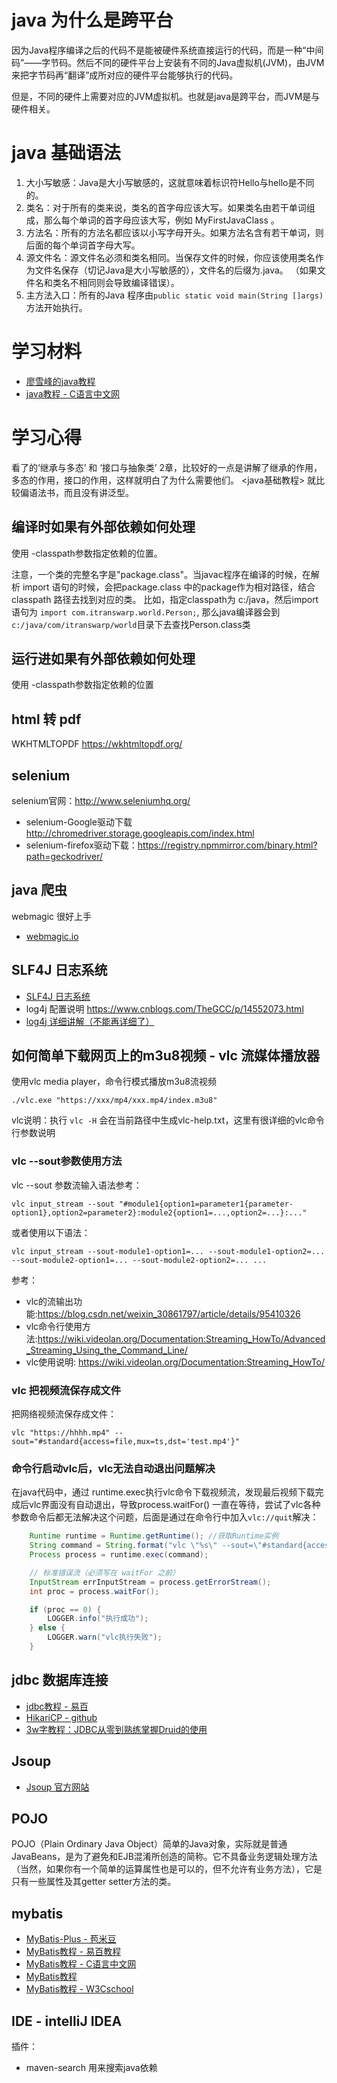 
# java 为什么是跨平台

因为Java程序编译之后的代码不是能被硬件系统直接运行的代码，而是一种“中间码”——字节码。然后不同的硬件平台上安装有不同的Java虚拟机(JVM)，由JVM来把字节码再“翻译”成所对应的硬件平台能够执行的代码。

但是，不同的硬件上需要对应的JVM虚拟机。也就是java是跨平台，而JVM是与硬件相关。

# java 基础语法

1. 大小写敏感：Java是大小写敏感的，这就意味着标识符Hello与hello是不同的。
1. 类名：对于所有的类来说，类名的首字母应该大写。如果类名由若干单词组成，那么每个单词的首字母应该大写，例如 MyFirstJavaClass 。
1. 方法名：所有的方法名都应该以小写字母开头。如果方法名含有若干单词，则后面的每个单词首字母大写。
1. 源文件名：源文件名必须和类名相同。当保存文件的时候，你应该使用类名作为文件名保存（切记Java是大小写敏感的），文件名的后缀为.java。 （如果文件名和类名不相同则会导致编译错误）。
1. 主方法入口：所有的Java 程序由`public static void main(String []args)`方法开始执行。

# 学习材料

-   [廖雪峰的java教程](https://www.liaoxuefeng.com/wiki/1252599548343744)
-   [java教程 - C语言中文网](http://c.biancheng.net/java/)

# 学习心得
看了<head firt java>的‘继承与多态’ 和 ‘接口与抽象类’ 2章，比较好的一点是讲解了继承的作用，多态的作用，接口的作用，这样就明白了为什么需要他们。
<java基础教程> 就比较偏语法书，而且没有讲泛型。


## 编译时如果有外部依赖如何处理

使用 -classpath参数指定依赖的位置。

注意，一个类的完整名字是"package.class"。当javac程序在编译的时候，在解析 import 语句的时候，会把package.class 中的package作为相对路径，结合 classpath 路径去找到对应的类。
比如，指定classpath为 c:/java，然后import语句为 `import com.itranswarp.world.Person;`, 那么java编译器会到 `c:/java/com/itranswarp/world`目录下去查找Person.class类

## 运行进如果有外部依赖如何处理

使用 -classpath参数指定依赖的位置

## html 转 pdf

WKHTMLTOPDF  https://wkhtmltopdf.org/

## selenium

selenium官网：http://www.seleniumhq.org/

- selenium-Google驱动下载 http://chromedriver.storage.googleapis.com/index.html
- selenium-firefox驱动下载：https://registry.npmmirror.com/binary.html?path=geckodriver/


## java 爬虫
webmagic 很好上手
- [webmagic.io](http://webmagic.io/docs/zh/)

## SLF4J 日志系统

- [SLF4J 日志系统](http://www.51gjie.com/javaweb/1123.html)
- log4j 配置说明 https://www.cnblogs.com/TheGCC/p/14552073.html
- [log4j 详细讲解（不能再详细了）](https://blog.csdn.net/u012422446/article/details/51199724)

## 如何简单下载网页上的m3u8视频 - vlc 流媒体播放器

使用vlc media player，命令行模式播放m3u8流视频
```shell
./vlc.exe "https://xxx/mp4/xxx.mp4/index.m3u8"
```

vlc说明：执行 `vlc -H` 会在当前路径中生成vlc-help.txt，这里有很详细的vlc命令行参数说明

### vlc --sout参数使用方法

vlc --sout 参数流输入语法参考：
```
vlc input_stream --sout "#module1{option1=parameter1{parameter-option1},option2=parameter2}:module2{option1=...,option2=...}:..."
```
或者使用以下语法：
```
vlc input_stream --sout-module1-option1=... --sout-module1-option2=... --sout-module2-option1=... --sout-module2-option2=... ...
```


参考：
- vlc的流输出功能:https://blog.csdn.net/weixin_30861797/article/details/95410326
- vlc命令行使用方法:https://wiki.videolan.org/Documentation:Streaming_HowTo/Advanced_Streaming_Using_the_Command_Line/
- vlc使用说明: https://wiki.videolan.org/Documentation:Streaming_HowTo/

### vlc 把视频流保存成文件

把网络视频流保存成文件：
```
vlc "https://hhhh.mp4" --sout="#standard{access=file,mux=ts,dst='test.mp4'}"
```

### 命令行启动vlc后，vlc无法自动退出问题解决
在java代码中，通过 runtime.exec执行vlc命令下载视频流，发现最后视频下载完成后vlc界面没有自动退出，导致process.waitFor() 一直在等待，尝试了vlc各种参数命令后都无法解决这个问题，后面是通过在命令行中加入`vlc://quit`解决：
```java
    Runtime runtime = Runtime.getRuntime(); //获取Runtime实例
    String command = String.format("vlc \"%s\" --sout=\"#standard{access=file,mux=ts,dst='%s'}\" vlc://quit", video_src, video_output);
    Process process = runtime.exec(command);

    // 标准错误流（必须写在 waitFor 之前）
    InputStream errInputStream = process.getErrorStream();
    int proc = process.waitFor();

    if (proc == 0) {
        LOGGER.info("执行成功");
    } else {
        LOGGER.warn("vlc执行失败");
    }
```



## jdbc 数据库连接

- [jdbc教程 - 易百](https://www.yiibai.com/jdbc/)
- [HikariCP - github](https://github.com/brettwooldridge/HikariCP)
- [3w字教程：JDBC从零到熟练掌握Druid的使用](https://zhuanlan.zhihu.com/p/486099129)


## Jsoup

- [Jsoup 官方网站](https://jsoup.org/)


## POJO

POJO（Plain Ordinary Java Object）简单的Java对象，实际就是普通JavaBeans，是为了避免和EJB混淆所创造的简称。它不具备业务逻辑处理方法（当然，如果你有一个简单的运算属性也是可以的，但不允许有业务方法），它是只有一些属性及其getter setter方法的类。

## mybatis

- [MyBatis-Plus - 苞米豆](https://baomidou.com/)
- [MyBatis教程 - 易百教程](https://www.yiibai.com/mybatis/install_configure.html)
- [MyBatis教程 - C语言中文网](http://c.biancheng.net/mybatis/)
- [MyBatis教程](https://mybatis.org/mybatis-3/zh/index.html)
- [MyBatis教程 - W3Cschool](https://www.w3cschool.cn/mybatis/)

## IDE - intelliJ IDEA

插件：
- maven-search 用来搜索java依赖